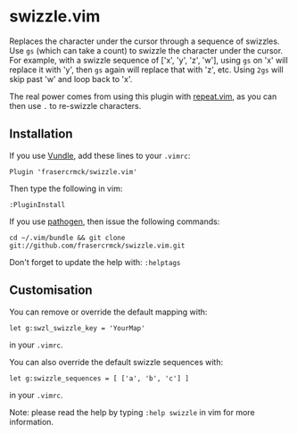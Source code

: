 # swizzle.vim

Replaces the character under the cursor through a sequence of swizzles.
Use `gs` (which can take a count) to swizzle the character under the cursor.
For example, with a swizzle sequence of ['x', 'y', 'z', 'w'], using `gs` on
'x' will replace it with 'y', then `gs` again will replace that with 'z', etc.
Using `2gs` will skip past 'w' and loop back to 'x'.

The real power comes from using this plugin with [repeat.vim](https://github.com/tpope/vim-repeat),
as you can then use `.` to re-swizzle characters.

## Installation

If you use [Vundle](https://github.com/gmarik/Vundle.vim), add these lines to your `.vimrc`:

    Plugin 'frasercrmck/swizzle.vim'
Then type the following in vim:

    :PluginInstall

If you use [pathogen](https://github.com/tpope/vim-pathogen), then issue the following commands:

    cd ~/.vim/bundle && git clone git://github.com/frasercrmck/swizzle.vim.git
Don't forget to update the help with: `:helptags`


## Customisation

You can remove or override the default mapping with:

    let g:swzl_swizzle_key = 'YourMap'
in your `.vimrc`.

You can also override the default swizzle sequences with:

    let g:swizzle_sequences = [ ['a', 'b', 'c'] ]
in your `.vimrc`.

Note: please read the help by typing `:help swizzle` in vim for more information.
